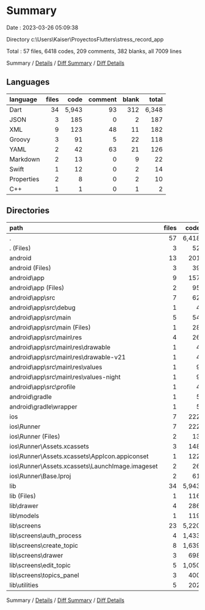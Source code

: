 # Summary

Date : 2023-03-26 05:09:38

Directory c:\\Users\\Kaiser\\ProyectosFlutters\\stress_record_app

Total : 57 files,  6418 codes, 209 comments, 382 blanks, all 7009 lines

Summary / [Details](details.md) / [Diff Summary](diff.md) / [Diff Details](diff-details.md)

## Languages
| language | files | code | comment | blank | total |
| :--- | ---: | ---: | ---: | ---: | ---: |
| Dart | 34 | 5,943 | 93 | 312 | 6,348 |
| JSON | 3 | 185 | 0 | 2 | 187 |
| XML | 9 | 123 | 48 | 11 | 182 |
| Groovy | 3 | 91 | 5 | 22 | 118 |
| YAML | 2 | 42 | 63 | 21 | 126 |
| Markdown | 2 | 13 | 0 | 9 | 22 |
| Swift | 1 | 12 | 0 | 2 | 14 |
| Properties | 2 | 8 | 0 | 2 | 10 |
| C++ | 1 | 1 | 0 | 1 | 2 |

## Directories
| path | files | code | comment | blank | total |
| :--- | ---: | ---: | ---: | ---: | ---: |
| . | 57 | 6,418 | 209 | 382 | 7,009 |
| . (Files) | 3 | 52 | 63 | 28 | 143 |
| android | 13 | 201 | 51 | 33 | 285 |
| android (Files) | 3 | 39 | 0 | 10 | 49 |
| android\\app | 9 | 157 | 51 | 22 | 230 |
| android\\app (Files) | 2 | 95 | 5 | 13 | 113 |
| android\\app\\src | 7 | 62 | 46 | 9 | 117 |
| android\\app\\src\\debug | 1 | 4 | 4 | 1 | 9 |
| android\\app\\src\\main | 5 | 54 | 38 | 7 | 99 |
| android\\app\\src\\main (Files) | 1 | 28 | 6 | 1 | 35 |
| android\\app\\src\\main\\res | 4 | 26 | 32 | 6 | 64 |
| android\\app\\src\\main\\res\\drawable | 1 | 4 | 7 | 2 | 13 |
| android\\app\\src\\main\\res\\drawable-v21 | 1 | 4 | 7 | 2 | 13 |
| android\\app\\src\\main\\res\\values | 1 | 9 | 9 | 1 | 19 |
| android\\app\\src\\main\\res\\values-night | 1 | 9 | 9 | 1 | 19 |
| android\\app\\src\\profile | 1 | 4 | 4 | 1 | 9 |
| android\\gradle | 1 | 5 | 0 | 1 | 6 |
| android\\gradle\\wrapper | 1 | 5 | 0 | 1 | 6 |
| ios | 7 | 222 | 2 | 9 | 233 |
| ios\\Runner | 7 | 222 | 2 | 9 | 233 |
| ios\\Runner (Files) | 2 | 13 | 0 | 3 | 16 |
| ios\\Runner\\Assets.xcassets | 3 | 148 | 0 | 4 | 152 |
| ios\\Runner\\Assets.xcassets\\AppIcon.appiconset | 1 | 122 | 0 | 1 | 123 |
| ios\\Runner\\Assets.xcassets\\LaunchImage.imageset | 2 | 26 | 0 | 3 | 29 |
| ios\\Runner\\Base.lproj | 2 | 61 | 2 | 2 | 65 |
| lib | 34 | 5,943 | 93 | 312 | 6,348 |
| lib (Files) | 1 | 116 | 0 | 10 | 126 |
| lib\\drawer | 4 | 286 | 0 | 16 | 302 |
| lib\\models | 1 | 119 | 0 | 17 | 136 |
| lib\\screens | 23 | 5,220 | 93 | 227 | 5,540 |
| lib\\screens\\auth_process | 4 | 1,433 | 0 | 64 | 1,497 |
| lib\\screens\\create_topic | 8 | 1,639 | 22 | 52 | 1,713 |
| lib\\screens\\drawer | 3 | 698 | 0 | 29 | 727 |
| lib\\screens\\edit_topic | 5 | 1,050 | 9 | 52 | 1,111 |
| lib\\screens\\topics_panel | 3 | 400 | 62 | 30 | 492 |
| lib\\utilities | 5 | 202 | 0 | 42 | 244 |

Summary / [Details](details.md) / [Diff Summary](diff.md) / [Diff Details](diff-details.md)